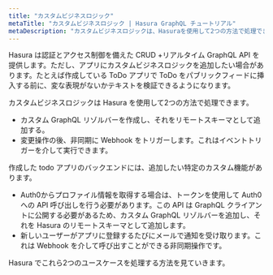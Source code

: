 ```yaml
---
title: "カスタムビジネスロジック"
metaTitle: "カスタムビジネスロジック | Hasura GraphQL チュートリアル"
metaDescription: "カスタムビジネスロジックは、Hasuraを使用して2つの方法で処理できます。 1つはカスタムGraphQLリゾルバーを作成してリモートスキーマとして追加する方法で、もう1つは変更(mutation)後に非同期にWebhookをトリガーする方法です"
---
```



<YoutubeEmbed link="https://www.youtube.com/embed/9t-qdjttcyQ" />

Hasura は認証とアクセス制御を備えた CRUD +リアルタイム GraphQL API を提供します。ただし、アプリにカスタムビジネスロジックを追加したい場合があります。たとえば作成している ToDo アプリで ToDo をパブリックフィードに挿入する前に、変な表現がないかテキストを検証できるようになります。

カスタムビジネスロジックは Hasura を使用して2つの方法で処理できます。
- カスタム GraphQL リゾルバーを作成し、それをリモートスキーマとして追加する。
- 変更操作の後、非同期に Webhook をトリガーします。これはイベントトリガーを介して実行できます。

作成した todo アプリのバックエンドには、追加したい特定のカスタム機能があります。

- Auth0からプロファイル情報を取得する場合は、トークンを使用して Auth0 への API 呼び出しを行う必要があります。この API は GraphQL クライアントに公開する必要があるため、カスタム GraphQL リゾルバーを追加し、それを Hasura のリモートスキーマとして追加します。
- 新しいユーザーがアプリに登録するたびにメールで通知を受け取ります。これは Webhook を介して呼び出すことができる非同期操作です。

Hasura でこれら2つのユースケースを処理する方法を見ていきます。
